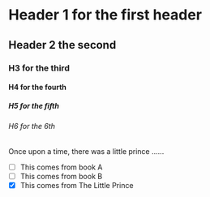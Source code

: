 # Header 1 for the first header
## Header 2 the second
### H3 for the third
#### H4 for the fourth
##### H5 for the fifth
###### H6 for the 6th

Once upon a time, there was a little prince ......

- [ ] This comes from book A
- [ ] This comes from book B
- [x] This comes from The Little Prince
